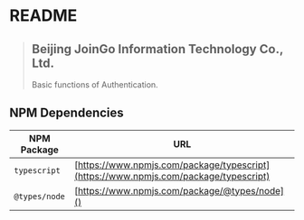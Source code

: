# README

> ## Beijing JoinGo Information Technology Co., Ltd.
> 
> Basic functions of Authentication.

## NPM Dependencies

| NPM Package   | URL                                                                                  |
| ------------- | ------------------------------------------------------------------------------------ |
| `typescript`  | [https://www.npmjs.com/package/typescript](https://www.npmjs.com/package/typescript) |
| `@types/node` | [https://www.npmjs.com/package/@types/node]()                                        |
